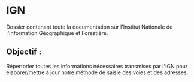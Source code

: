 # IGN
Dossier contenant toute la documentation sur l'Institut Nationale de l'Information Géographique et Forestière.

## Objectif :
Répertorier toutes les informations nécessaires transmises par l'IGN pour élaborer/mettre à jour notre méthode de saisie des voies et des adresses.